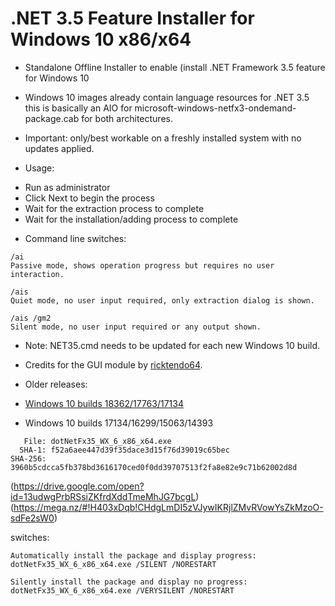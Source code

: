 # .NET 3.5 Feature Installer for Windows 10 x86/x64

* Standalone Offline Installer to enable (install .NET Framework 3.5 feature for Windows 10

* Windows 10 images already contain language resources for .NET 3.5  
this is basically an AIO for microsoft-windows-netfx3-ondemand-package.cab for both architectures.

* Important: only/best workable on a freshly installed system with no updates applied.

* Usage:  
- Run as administrator  
- Click Next to begin the process  
- Wait for the extraction process to complete  
- Wait for the installation/adding process to complete  

* Command line switches:
```
/ai  
Passive mode, shows operation progress but requires no user interaction.

/ais  
Quiet mode, no user input required, only extraction dialog is shown.

/ais /gm2  
Silent mode, no user input required or any output shown.
```

* Note: NET35.cmd needs to be updated for each new Windows 10 build.

* Credits for the GUI module by [ricktendo64](https://forums.mydigitallife.net/members/28038/).

* Older releases:  

- [Windows 10 builds 18362/17763/17134](https://github.com/abbodi1406/dotNetFx35W10/releases/tag/v0.19.03)

- Windows 10 builds 17134/16299/15063/14393  
```
   File: dotNetFx35_WX_6_x86_x64.exe  
  SHA-1: f52a6aee447d39f35dace3d15f76d39019c65bec  
SHA-256: 3960b5cdcca5fb378bd3616170ced0f0dd39707513f2fa8e82e9c71b62002d8d
```

(https://drive.google.com/open?id=13udwgPrbRSsiZKfrdXddTmeMhJG7bcgL)  
(https://mega.nz/#!H403xDqb!CHdgLmDI5zVJywIKRjlZMvRVowYsZkMzoO-sdFe2sW0)  

switches:  
```
Automatically install the package and display progress:  
dotNetFx35_WX_6_x86_x64.exe /SILENT /NORESTART  

Silently install the package and display no progress:  
dotNetFx35_WX_6_x86_x64.exe /VERYSILENT /NORESTART
```
